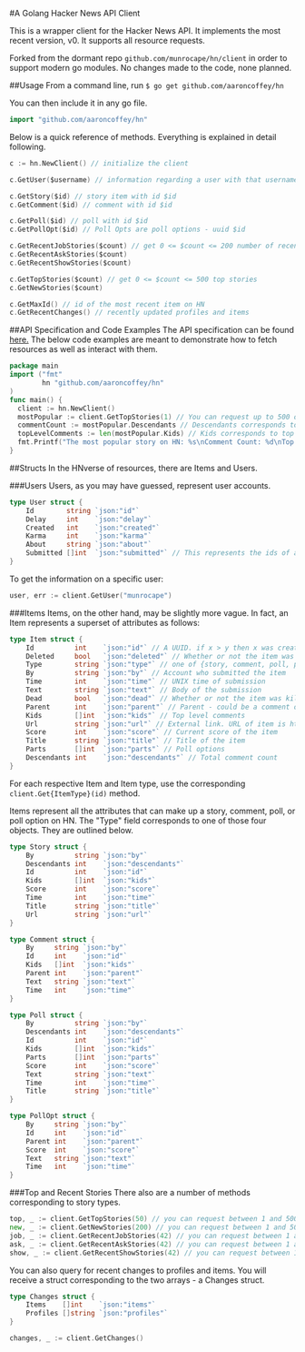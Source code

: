#A Golang Hacker News API Client

This is a wrapper client for the Hacker News API. It implements the most recent version, v0. It supports all resource requests.

Forked from the dormant repo `github.com/munrocape/hn/client` in order to support modern go modules. No changes made to the code, none planned.

##Usage
From a command line, run `$ go get github.com/aaroncoffey/hn`

You can then include it in any go file.
```Go
import "github.com/aaroncoffey/hn"
```

Below is a quick reference of methods. Everything is explained in detail following.
```Go
c := hn.NewClient() // initialize the client

c.GetUser($username) // information regarding a user with that username

c.GetStory($id) // story item with id $id
c.GetComment($id) // comment with id $id

c.GetPoll($id) // poll with id $id
c.GetPollOpt($id) // Poll Opts are poll options - uuid $id

c.GetRecentJobStories($count) // get 0 <= $count <= 200 number of recent job stories
c.GetRecentAskStories($count)
c.GetRecentShowStories($count)

c.GetTopStories($count) // get 0 <= $count <= 500 top stories
c.GetNewStories($count)

c.GetMaxId() // id of the most recent item on HN
c.GetRecentChanges() // recently updated profiles and items

```


##API Specification and Code Examples
The API specification can be found [here.](https://github.com/HackerNews/API)
The below code examples are meant to demonstrate how to fetch resources as well as interact with them. 

```Go
package main
import ("fmt"
        hn "github.com/aaroncoffey/hn"
)
func main() {
  client := hn.NewClient()
  mostPopular := client.GetTopStories(1) // You can request up to 500 of the top stories at once
  commentCount := mostPopular.Descendants // Descendants corresponds to all comments
  topLevelComments := len(mostPopular.Kids) // Kids corresponds to top level comments on a story
  fmt.Printf("The most popular story on HN: %s\nComment Count: %d\nTop Level Comment Count: %d", mostPopular.Title, commentCount, topLevelComments) // Gotta print out to make sure it compiles ;)
}
```

##Structs
In the HNverse of resources, there are Items and Users.

###Users
Users, as you may have guessed, represent user accounts.
```Go
type User struct {
	Id        string `json:"id"`
	Delay     int    `json:"delay"`
	Created   int    `json:"created"`
	Karma     int    `json:"karma"`
	About     string `json:"about"`
	Submitted []int  `json:"submitted"` // This represents the ids of all the items they have submitted
}
```

To get the information on a specific user:
```Go
user, err := client.GetUser("munrocape")
```

###Items
Items, on the other hand, may be slightly more vague. In fact, an Item represents a superset of attributes as follows:
```Go
type Item struct {
	Id          int    `json:"id"` // A UUID. if x > y then x was created after y.
	Deleted     bool   `json:"deleted"` // Whether or not the item was deleted
	Type        string `json:"type"` // one of {story, comment, poll, pollopt}
	By          string `json:"by"` // Account who submitted the item
	Time        int    `json:"time"` // UNIX time of submission
	Text        string `json:"text"` // Body of the submission
	Dead        bool   `json:"dead"` // Whether or not the item was killed
	Parent      int    `json:"parent"` // Parent - could be a comment or poll
	Kids        []int  `json:"kids"` // Top level comments
	Url         string `json:"url"` // External link. URL of item is https://news.ycombinator.com/item?id={Item.Id}
	Score       int    `json:"score"` // Current score of the item
	Title       string `json:"title"` // Title of the item
	Parts       []int  `json:"parts"` // Poll options
	Descendants int    `json:"descendants"` // Total comment count
}
```

For each respective Item and Item type, use the corresponding `client.Get{ItemType}(id)` method.

Items represent all the attributes that can make up a story, comment, poll, or poll option on HN. The "Type" field corresponds to one of those four objects. They are outlined below.

```Go
type Story struct {
	By          string `json:"by"`
	Descendants int    `json:"descendants"`
	Id          int    `json:"id"`
	Kids        []int  `json:"kids"`
	Score       int    `json:"score"`
	Time        int    `json:"time"`
	Title       string `json:"title"`
	Url         string `json:"url"`
}
```

```Go
type Comment struct {
	By     string `json:"by"`
	Id     int    `json:"id"`
	Kids   []int  `json:"kids"`
	Parent int    `json:"parent"`
	Text   string `json:"text"`
	Time   int    `json:"time"`
}
```

```Go
type Poll struct {
	By          string `json:"by"`
	Descendants int    `json:"descendants"`
	Id          int    `json:"id"`
	Kids        []int  `json:"kids"`
	Parts       []int  `json:"parts"`
	Score       int    `json:"score"`
	Text        string `json:"text"`
	Time        int    `json:"time"`
	Title       string `json:"title"`
}
```

```Go
type PollOpt struct {
	By     string `json:"by"`
	Id     int    `json:"id"`
	Parent int    `json:"parent"`
	Score  int    `json:"score"`
	Text   string `json:"text"`
	Time   int    `json:"time"`
}
```

###Top and Recent Stories
There also are a number of methods corresponding to story types.
```Go
top, _ := client.GetTopStories(50) // you can request between 1 and 500 top stories
new, _ := client.GetNewStories(200) // you can request between 1 and 500 of the newest stories
job, _ := client.GetRecentJobStories(42) // you can request between 1 and 200 recent job stories
ask, _ := client.GetRecentAskStories(42) // you can request between 1 and 200 recent ask stories
show, _ := client.GetRecentShowStories(42) // you can request between 1 and 200 recent show stories
```

You can also query for recent changes to profiles and items. You will receive a struct corresponding to the two arrays - a Changes struct.
```Go
type Changes struct {
	Items    []int    `json:"items"`
	Profiles []string `json:"profiles"`
}
```
```Go
changes, _ := client.GetChanges()
```
